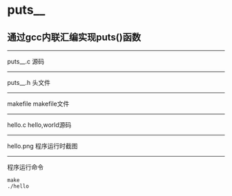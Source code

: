 # puts__
## 通过gcc内联汇编实现puts()函数
--------------------
puts__.c 源码

---------
puts__.h 头文件

-------------
makefile makefile文件

--------------------
hello.c hello,world源码

------------------------
hello.png 程序运行时截图

-----------------------
程序运行命令
  ```
  make
  ./hello
